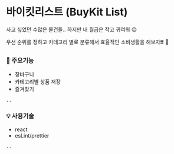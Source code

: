 # 바이킷리스트 (BuyKit List)

사고 싶었던 수많은 물건들.. 하지만 내 월급은 작고 귀여워 :relieved:

우선 순위를 정하고 카테고리 별로 분류해서 효율적인 소비생활을 해보자:heavy_exclamation_mark::heavy_exclamation_mark: :raising_hand:

### :rocket: 주요기능 
* 장바구니
* 카테고리별 상품 저장
* 즐겨찾기

`..`

### :bulb: 사용기술 
* react
* esLint/prettier

`..`

